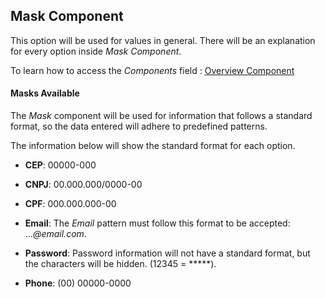 ## Mask Component

This option will be used for values in general. There will be an explanation for every option inside *Mask Component*.

To learn how to access the *Components* field : [Overview Component ](../components/overview_component.md)

#### Masks Available

The *Mask* component will be used for information that follows a standard format, so the data entered will adhere to predefined patterns.

The information below will show the standard format for each option.

- **CEP**: 00000-000

- **CNPJ**: 00.000.000/0000-00

- **CPF**: 000.000.000-00

- **Email**: The *Email* pattern must follow this format to be accepted: ...*@email.com*.

- **Password**: Password information will not have a standard format, but the characters will be hidden. (12345 = *****).

- **Phone**: (00) 00000-0000

